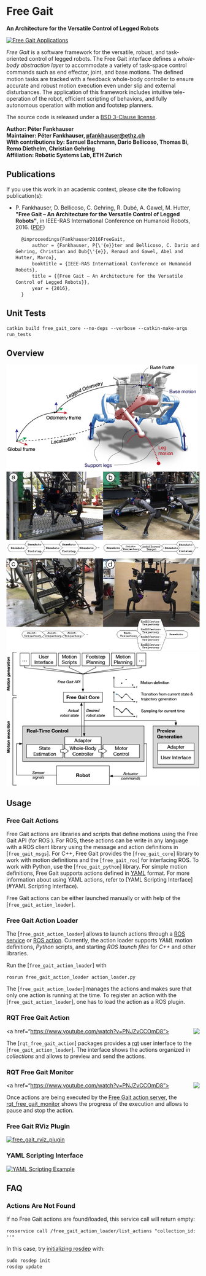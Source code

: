 # Free Gait

**An Architecture for the Versatile Control of Legged Robots**

[![Free Gait Applications](http://i.imgur.com/fsxbJNn.gif)](https://www.youtube.com/watch?v=EI1zBTYpXW0)

*Free Gait* is a software framework for the versatile, robust, and task-oriented control of legged robots. The Free Gait interface defines a *whole-body abstraction layer* to accommodate a variety of task-space control commands such as end effector, joint, and base motions. The deﬁned motion tasks are tracked with a feedback whole-body controller to ensure accurate and robust motion execution even under slip and external disturbances. The application of this framework includes intuitive tele-operation of the robot, efficient scripting of behaviors, and fully autonomous operation with motion and footstep planners.

The source code is released under a [BSD 3-Clause license](LICENSE).

**Author: Péter Fankhauser<br />
Maintainer: Péter Fankhauser, pfankhauser@ethz.ch<br />
With contributions by: Samuel Bachmann, Dario Bellicoso, Thomas Bi, Remo Diethelm, Christian Gehring<br />
Affiliation: Robotic Systems Lab, ETH Zurich**

## Publications

If you use this work in an academic context, please cite the following publication(s):

* P. Fankhauser, D. Bellicoso, C. Gehring, R. Dubé, A. Gawel, M. Hutter,
**"Free Gait – An Architecture for the Versatile Control of Legged Robots"**,
in IEEE-RAS International Conference on Humanoid Robots, 2016. ([PDF](https://www.researchgate.net/publication/312111333))

        @inproceedings{Fankhauser2016FreeGait,
            author = {Fankhauser, P{\'{e}}ter and Bellicoso, C. Dario and Gehring, Christian and Dub{\'{e}}, Renaud and Gawel, Abel and Hutter, Marco},
            booktitle = {IEEE-RAS International Conference on Humanoid Robots},
            title = {{Free Gait – An Architecture for the Versatile Control of Legged Robots}},
            year = {2016},
        }

## Unit Tests

	catkin build free_gait_core --no-deps --verbose --catkin-make-args run_tests

## Overview

[![Free Gait Notions and Coordinate Systems](free_gait_core/doc/notions_and_coordinate_systems.jpg)](free_gait_core/doc/notions_and_coordinate_systems.pdf)
![Free Gait Motion Examples](free_gait_core/doc/motion_examples.jpg)
[![Free Gait Control Scheme](free_gait_core/doc/control_scheme.png)](free_gait_core/doc/control_scheme.pdf)

## Usage

### Free Gait Actions

Free Gait actions are libraries and scripts that define motions using the Free Gait API (for ROS ). For ROS, these actions can be write in any language with a ROS client library using the message and action definitions in [`free_gait_msgs`]. For C++, Free Gait provides the [`free_gait_core`] library to work with motion definitions and the [`free_gait_ros`] for interfacing ROS. To work with Python, use the [`free_gait_python`] library. For simple motion definitions, Free Gait supports actions defined in [YAML] format. For more information about using YAML actions, refer to [YAML Scripting Interface](#YAML Scripting Interface).

Free Gait actions can be either launched manually or with help of the [`free_gait_action_loader`].

### Free Gait Action Loader

The [`free_gait_action_loader`] allows to launch actions through a [ROS service](free_gait_msgs/srv/SendAction.srv) or [ROS action](free_gait_msgs/action/ExecuteAction.action). Currently, the action loader supports *YAML* motion definitions, *Python* scripts, and starting *ROS launch files* for *C++* and other libraries.

Run the [`free_gait_action_loader`] with
	
	rosrun free_gait_action_loader action_loader.py

The [`free_gait_action_loader`] manages the actions and makes sure that only one action is running at the time. To register an action with the [`free_gait_action_loader`], one has to load the action as a ROS plugin.

### RQT Free Gait Action

<a href=“https://www.youtube.com/watch?v=PNJZvCCOmD8”><img align="right" src="http://i.imgur.com/sy91C8f.gif"></a>

The [`rqt_free_gait_action`] packages provides a [rqt](http://wiki.ros.org/rqt) user interface to the  [`free_gait_action_loader`]. The interface shows the actions organized in *collections* and allows to preview and send the actions.

### RQT Free Gait Monitor

<a href=“https://www.youtube.com/watch?v=PNJZvCCOmD8”><img align="right" src="http://i.imgur.com/vIW2fjj.gif"></a>

Once actions are being executed by the [Free Gait action server](free_gait_ros/include/free_gait_ros/FreeGaitActionServer.hpp), the [rqt_free_gait_monitor] shows the progress of the execution and allows to pause and stop the action.

### Free Gait RViz Plugin

[![free_gait_rviz_plugin](http://i.imgur.com/GUqRKD4.gif)](https://www.youtube.com/watch?v=PNJZvCCOmD8)

### YAML Scripting Interface

[![YAML Scripting Example](http://i.imgur.com/N9L6ogg.gif)](https://www.youtube.com/watch?v=PNJZvCCOmD8)

## FAQ

### Actions Are Not Found

If no Free Gait actions are found/loaded, this service call will return empty:

	rosservice call /free_gait_action_loader/list_actions "collection_id: ''"

In this case, try [initializing rosdep](http://wiki.ros.org/rosdep#Initializing_rosdep) with:

	sudo rosdep init
	rosdep update


[ROS]: http://www.ros.org
[RViz]: http://wiki.ros.org/rviz
[YAML]: http://yaml.org
[free_gait_core]: free_gait_core
[free_gait_ros]: free_gait_ros
[free_gait_python]: free_gait_python
[free_gait_msgs]: free_gait_msgs
[free_gait_action_loader]: free_gait_action_loader
[rqt_free_gait_action]: rqt_free_gait_action
[rqt_free_gait_monitor]: rqt_free_gait_monitor
